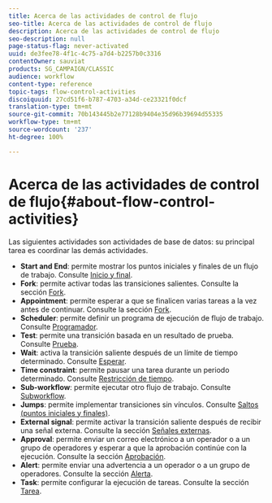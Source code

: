 ```yaml
---
title: Acerca de las actividades de control de flujo
seo-title: Acerca de las actividades de control de flujo
description: Acerca de las actividades de control de flujo
seo-description: null
page-status-flag: never-activated
uuid: de3fee78-4f1c-4c75-a7d4-b2257b0c3316
contentOwner: sauviat
products: SG_CAMPAIGN/CLASSIC
audience: workflow
content-type: reference
topic-tags: flow-control-activities
discoiquuid: 27cd51f6-b787-4703-a34d-ce23321f0dcf
translation-type: tm+mt
source-git-commit: 70b143445b2e77128b9404e35d96b39694d55335
workflow-type: tm+mt
source-wordcount: '237'
ht-degree: 100%

---
```



# Acerca de las actividades de control de flujo{#about-flow-control-activities}

Las siguientes actividades son actividades de base de datos: su principal tarea es coordinar las demás actividades.

* **Start and End**: permite mostrar los puntos iniciales y finales de un flujo de trabajo. Consulte [Inicio y final](../../workflow/using/start-and-end.md).
* **Fork**: permite activar todas las transiciones salientes. Consulte la sección [Fork](../../workflow/using/fork.md).
* **Appointment**: permite esperar a que se finalicen varias tareas a la vez antes de continuar. Consulte la sección [Fork](../../workflow/using/fork.md).
* **Scheduler**: permite definir un programa de ejecución de flujo de trabajo. Consulte [Programador](../../workflow/using/scheduler.md).
* **Test**: permite una transición basada en un resultado de prueba. Consulte [Prueba](../../workflow/using/test.md).
* **Wait**: activa la transición saliente después de un límite de tiempo determinado. Consulte [Esperar](../../workflow/using/wait.md).
* **Time constraint**: permite pausar una tarea durante un periodo determinado. Consulte [Restricción de tiempo](../../workflow/using/time-constraint.md).
* **Sub-workflow**: permite ejecutar otro flujo de trabajo. Consulte [Subworkflow](../../workflow/using/sub-workflow.md).
* **Jumps**: permite implementar transiciones sin vínculos. Consulte [Saltos (puntos iniciales y finales)](../../workflow/using/jump--start-point-and-end-point-.md).
* **External signal**: permite activar la transición saliente después de recibir una señal externa. Consulte la sección [Señales externas](../../workflow/using/external-signal.md).
* **Approval**: permite enviar un correo electrónico a un operador o a un grupo de operadores y esperar a que la aprobación continúe con la ejecución. Consulte la sección [Aprobación](../../workflow/using/approval.md).
* **Alert**: permite enviar una advertencia a un operador o a un grupo de operadores. Consulte la sección [Alerta](../../workflow/using/alert.md).
* **Task**: permite configurar la ejecución de tareas. Consulte la sección [Tarea](../../workflow/using/task.md).


